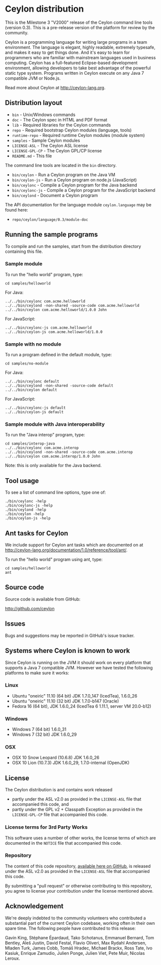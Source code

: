 # Ceylon distribution

This is the Milestone 3 "V2000" release of the Ceylon command line tools (version 
0.3). This is a pre-release version of the platform for review by the community.

Ceylon is a programming language for writing large programs in a team environment. 
The language is elegant, highly readable, extremely typesafe, and makes it easy to 
get things done. And it's easy to learn for programmers who are familiar with 
mainstream languages used in business computing. Ceylon has a full-featured 
Eclipse-based development environment, allowing developers to take best advantage 
of the powerful static type system. Programs written in Ceylon execute on any 
Java 7 compatible JVM or Node.js.

Read more about Ceylon at <http://ceylon-lang.org>.

## Distribution layout

- `bin`            - Unix/Windows commands
- `doc`            - The Ceylon spec in HTML and PDF format
- `lib`            - Required libraries for the Ceylon commands
- `repo`           - Required bootstrap Ceylon modules (language, tools)
- `runtime-repo`   - Required runtime Ceylon modules (module system)
- `samples`        - Sample Ceylon modules
- `LICENSE-ASL`    - The Ceylon ASL license
- `LICENSE-GPL-CP` - The Ceylon GPL/CP license
- `README.md`      - This file

The command line tools are located in the `bin` directory.

- `bin/ceylon`     - Run a Ceylon program on the Java VM
- `bin/ceylon-js`  - Run a Ceylon program on node.js (JavaScript)
- `bin/ceylonc`    - Compile a Ceylon program for the Java backend
- `bin/ceylonc-js` - Compile a Ceylon program for the JavaScript backend
- `bin/ceylond`    - Document a Ceylon program

The API documentation for the language module `ceylon.language` may be found here:

- `repo/ceylon/language/0.3/module-doc`

## Running the sample programs

To compile and run the samples, start from the distribution directory containing
this file.

### Sample module

To run the "hello world" program, type:

    cd samples/helloworld

For Java:

    ../../bin/ceylonc com.acme.helloworld
    ../../bin/ceylond -non-shared -source-code com.acme.helloworld
    ../../bin/ceylon com.acme.helloworld/1.0.0 John

For JavaScript:

    ../../bin/ceylonc-js com.acme.helloworld
    ../../bin/ceylon-js com.acme.helloworld/1.0.0

### Sample with no module

To run a program defined in the default module, type:

    cd samples/no-module

For Java:

    ../../bin/ceylonc default
    ../../bin/ceylond -non-shared -source-code default
    ../../bin/ceylon default

For JavaScript:

    ../../bin/ceylonc-js default
    ../../bin/ceylon-js default

### Sample module with Java interoperability

To run the "Java interop" program, type:

    cd samples/interop-java
    ../../bin/ceylonc com.acme.interop
    ../../bin/ceylond -non-shared -source-code com.acme.interop
    ../../bin/ceylon com.acme.interop/1.0.0 John

Note: this is only available for the Java backend.

## Tool usage

To see a list of command line options, type one of:

    ./bin/ceylonc -help
    ./bin/ceylonc-js -help
    ./bin/ceylond -help
    ./bin/ceylon -help
    ./bin/ceylon-js -help

## Ant tasks for Ceylon

We include support for Ceylon ant tasks which are documented on
at <http://ceylon-lang.org/documentation/1.0/reference/tool/ant/>.

To run the "hello world" program using ant, type:

    cd samples/helloworld
    ant

## Source code

Source code is available from GitHub:

<http://github.com/ceylon>

## Issues

Bugs and suggestions may be reported in GitHub's issue tracker.

## Systems where Ceylon is known to work

Since Ceylon is running on the JVM it should work on every platform that 
supports a Java 7 compatible JVM. However we have tested the following 
platforms to make sure it works:

### Linux

- Ubuntu "oneiric" 11.10 (64 bit) JDK 1.7.0_147 (IcedTea), 1.6.0_26
- Ubuntu "oneiric" 11.10 (32 bit) JDK 1.7.0-b147 (Oracle)
- Fedora 16 (64 bit), JDK 1.6.0_24 (IcedTea 6 1.11.1, server VM 20.0-b12)

### Windows

- Windows 7 (64 bit) 1.6.0_31
- Windows 7 (32 bit) JDK 1.6.0_29

### OSX

- OSX 10 Snow Leopard (10.6.8) JDK 1.6.0_26
- OSX 10 Lion (10.7.3) JDK 1.6.0_29, 1.7.0-internal (OpenJDK)

## License

The Ceylon distribution is and contains work released

- partly under the ASL v2.0 as provided in the `LICENSE-ASL` file that accompanied 
  this code, and
- partly under the GPL v2 + Classpath Exception as provided in the `LICENSE-GPL-CP`
  file that accompanied this code.

### License terms for 3rd Party Works

This software uses a number of other works, the license terms of which are 
documented in the `NOTICE` file that accompanied this code.

### Repository

The content of this code repository, [available here on GitHub][ceylon-dist], 
is released under the ASL v2.0 as provided in the `LICENSE-ASL` file that accompanied 
this code.

[ceylon-dist]: https://github.com/ceylon/ceylon-dist

By submitting a "pull request" or otherwise contributing to this repository, you
agree to license your contribution under the license mentioned above.

## Acknowledgement

We're deeply indebted to the community volunteers who contributed a substantial part
of the current Ceylon codebase, working often in their own spare time. The following 
people have contributed to this release:

Gavin King, Stéphane Épardaud, Tako Schotanus, Emmanuel Bernard, Tom Bentley, Aleš Justin, 
David Festal, Flavio Oliveri, Max Rydahl Andersen, Mladen Turk, James Cobb, Tomáš Hradec, 
Michael Brackx, Ross Tate, Ivo Kasiuk, Enrique Zamudio, Julien Ponge, Julien Viet,
Pete Muir, Nicolas Leroux.
